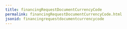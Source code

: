 ```yaml
---
title: financingRequestDocumentCurrencyCode
permalink: financingRequestDocumentCurrencyCode.html
jsonid: financingrequestdocumentcurrencycode
---
```


